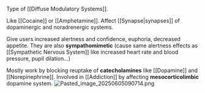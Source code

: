 Type of [[Diffuse Modulatory Systems]].

Like [[Cocaine]] or [[Amphetamine]].
Affect [[Synapse|synapses]] of dopaminergic and noradrenergic systems.

Give users increased alertness and confidence, euphoria, decreased appetite.
They are also **sympathomimetic** (cause same alertness effects as [[Sympathetic Nervous System]] like increased heart rate and blood pressure, pupil dilation...)

Mostly work by blocking reuptake of **catecholamines** like [[Dopamine]] and [[Norepinephrine]].
Involved in [[Addiction]] by affecting **mesocorticolimbic** dopamine system.
![Pasted_image_20250605090714.png](pasted_image_20250605090714.png)
